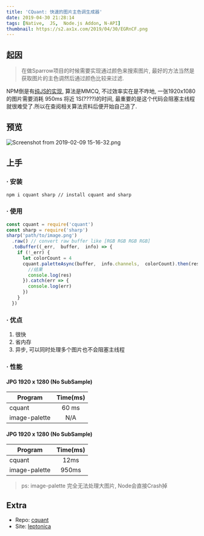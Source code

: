 ```yaml
---
title: 'CQuant: 快速的图片主色调生成器'
date: 2019-04-30 21:28:14
tags: [Native,  JS,  Node.js Addon, N-API]
thumbnail: https://s2.ax1x.com/2019/04/30/EGRnCF.png
---
```

## 起因
> 在做Sparrow项目的时候需要实现通过颜色来搜索图片, 最好的方法当然是获取图片的主色调然后通过颜色比较来过滤. 

NPM倒是有[纯JS的实现](https://www.npmjs.com/package/image-palette), 算法是MMCQ, 不过效率实在是不咋地, 一张1920x1080的图片需要消耗 950ms 将近 1S(????)的时间, 最重要的是这个代码会阻塞主线程就很难受了.<!-- more -->所以在查阅相关算法资料后便开始自己造了.
## 预览
![Screenshot from 2019-02-09 15-16-32.png](https://s2.ax1x.com/2019/04/30/EGRnCF.png)
## 上手
### · 安装
``` bash
npm i cquant sharp // install cquant and sharp
```
### · 使用
``` js
const cquant = require('cquant')
const sharp = require('sharp')
sharp('path/to/image.png')
  .raw() // convert raw buffer like [RGB RGB RGB RGB]
  .toBuffer((_err,  buffer,  info) => {
    if (!_err) {
      let colorCount = 4
      cquant.paletteAsync(buffer,  info.channels,  colorCount).then(res => {
        //结果
        console.log(res)
      }).catch(err => {
        console.log(err)
      })
    }
  })
```
### · 优点
1. 很快
2. 省内存
3. 异步, 可以同时处理多个图片也不会阻塞主线程

### · 性能
#### JPG 1920 x 1280 (No SubSample)
| Program       | Time(ms) |
|---------------|:--------:|
| cquant        |   60 ms  |
| image-palette |    N/A   |
#### JPG 1920 x 1280 (No SubSample)
| Program       | Time(ms) |
|---------------|:--------:|
| cquant        |   12ms   |
| image-palette |   950ms  |
> ps: image-palette 完全无法处理大图片, Node会直接Crash掉
## Extra
* Repo: [cquant](https://github.com/xVanTuring/cquant)
* Site: [leptonica](http://www.leptonica.com/)